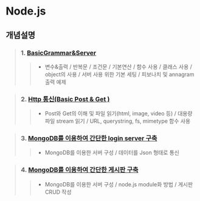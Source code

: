 # Node.js

## 개념설명
> ### 1. [BasicGrammar&Server](https://github.com/Lee-KyungSeok/Study/tree/master/Node.js/BasicGrammar%26Server)
>> - 변수&출력 / 반복문 / 조건문 / 기본연산 / 함수 사용 / 클래스 사용 / object의 사용 / 서버 사용 위한 기본 세팅 / 피보나치 및 annagram 출력 예제

> ### 2. [Http 통신(Basic Post & Get )](https://github.com/Lee-KyungSeok/Study/tree/master/Node.js/ReadFile)
>> - Post와 Get의 이해 및 파일 읽기(html, image, video 등) / 대용량 파일 stream 읽기 / URL, querystring, fs, mimetype 함수 사용

> ### 3. [MongoDB를 이용하여 간단한 login server 구축](https://github.com/Lee-KyungSeok/Study/tree/master/Node.js/server_db_basic)
>> - MongoDB를 이용한 서버 구성 / 데이터를 Json 형태로 통신

> ### 4. [MongoDB를 이용하여 간단한 게시판 구축](https://github.com/Lee-KyungSeok/Study/tree/master/Node.js/server_bbs)
>> - MongoDB를 이용한 서버 구성 / node.js module화 방법 / 게시판 CRUD 작성
